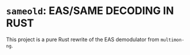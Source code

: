 # `sameold`: EAS/SAME DECODING IN RUST

This project is a pure Rust rewrite of the EAS demodulator from `multimon-ng`.
